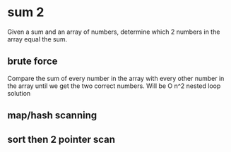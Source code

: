 # sum 2
Given a sum and an array of numbers, determine which 2 numbers in the array equal the sum.
## brute force
Compare the sum of every number in the array with every other number in the array until we get the two correct numbers. Will be O n^2 nested loop solution

## map/hash scanning


## sort then 2 pointer scan

